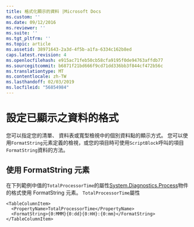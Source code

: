 ```yaml
---
title: 格式化顯示的資料 |Microsoft Docs
ms.custom: ''
ms.date: 09/12/2016
ms.reviewer: ''
ms.suite: ''
ms.tgt_pltfrm: ''
ms.topic: article
ms.assetid: 38971643-2a3d-4f5b-a1fa-6334c162b8ed
caps.latest.revision: 4
ms.openlocfilehash: e915ac71feb50cb58cfa9195f0de94763affdb77
ms.sourcegitcommit: b6871f21bd666f9cd71dd336bb3f844cf472b56c
ms.translationtype: MT
ms.contentlocale: zh-TW
ms.lasthandoff: 02/03/2019
ms.locfileid: "56854984"
---
```

# <a name="formatting-displayed-data"></a>設定已顯示之資料的格式

您可以指定您的清單、 資料表或寬型檢視中的個別資料點的顯示方式。 您可以使用`FormatString`元素定義的檢視，或您的項目時可使用`ScriptBlock`呼叫的項目`FormatString`資料的方法。

## <a name="using-the-formatstring-element"></a>使用 FormatString 元素

在下列範例中值的`TotalProcessorTime`的屬性[System.Diagnostics.Process](/dotnet/api/System.Diagnostics.Process)物件的格式使用 FormatString 元素。 `TotalProcessorTime`屬性

```
<TableColumnItem>
  <PropertyName>TotalProcessorTime</PropertyName>
  <FormatString>{0:MMM}{0:dd}{0:HH}:{0:mm}</FormatString>
</TableColumnItem>
```



